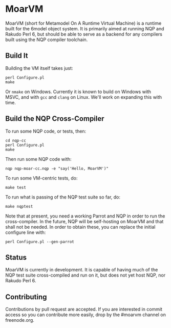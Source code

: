 # MoarVM

MoarVM (short for Metamodel On A Runtime Virtual Machine) is a runtime built
for the 6model object system. It is primarily aimed at running NQP and Rakudo
Perl 6, but should be able to serve as a backend for any compilers built using
the NQP compiler toolchain.

## Build It

Building the VM itself takes just:

    perl Configure.pl
    make

Or `nmake` on Windows. Currently it is known to build on Windows with MSVC,
and with `gcc` and `clang` on Linux. We'll work on expanding this with time.

## Build the NQP Cross-Compiler

To run some NQP code, or tests, then:

    cd nqp-cc
    perl Configure.pl
    make

Then run some NQP code with:

    nqp nqp-moar-cc.nqp -e "say('Hello, MoarVM')"

To run some VM-centric tests, do:

    make test

To run what is passing of the NQP test suite so far, do:

    make nqptest

Note that at present, you need a working Parrot and NQP in order to run the
cross-compiler. In the future, NQP will be self-hosting on MoarVM and that
shall not be needed. In order to obtain these, you can replace the initial
configure line with:

    perl Configure.pl --gen-parrot

## Status

MoarVM is currently in development. It is capable of having much of the NQP
test suite cross-compiled and run on it, but does not yet host NQP, nor Rakudo
Perl 6.

## Contributing

Contributions by pull request are accepted. If you are interested in commit
access so you can contribute more easily, drop by the #moarvm channel on
freenode.org.
